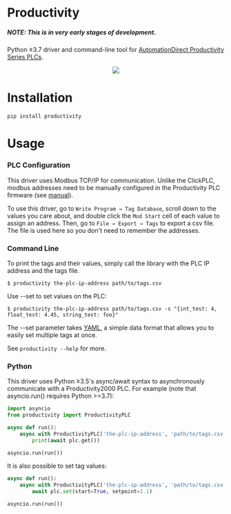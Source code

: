 Productivity
============

##### NOTE: This is in very early stages of development.

Python ≥3.7 driver and command-line tool for [AutomationDirect Productivity Series PLCs](https://www.automationdirect.com/adc/overview/catalog/programmable_controllers/productivity_series_controllers).

<p align="center">
  <img src="https://www.automationdirect.com/images/overviews/p-series-cpus_400.jpg" />
</p>

Installation
============

```
pip install productivity
```

Usage
=====

### PLC Configuration

This driver uses Modbus TCP/IP for communication. Unlike the ClickPLC, modbus
addresses need to be manually configured in the Productivity PLC firmware (see
[manual](https://cdn.automationdirect.com/static/manuals/p2userm/p2userm.pdf)).

To use this driver, go to `Write Program → Tag Database`, scroll down to the values
you care about, and double click the `Mod Start` cell of each value to assign an address.
Then, go to `File → Export → Tags` to export a csv file. The file is used here so
you don't need to remember the addresses.

### Command Line

To print the tags and their values, simply call the library with the PLC IP address and the tags file.
```
$ productivity the-plc-ip-address path/to/tags.csv
```

Use --set to set values on the PLC:
```
$ productivity the-plc-ip-address path/to/tags.csv -s "{int_test: 4, float_test: 4.45, string_test: foo}"
```
The --set parameter takes [YAML](https://learnxinyminutes.com/docs/yaml/), a simple data format that allows you to easily set multiple tags at once.

See `productivity --help` for more.

### Python

This driver uses Python ≥3.5's async/await syntax to asynchronously communicate with
a Productivity2000 PLC. For example (note that asyncio.run() requires Python >=3.7):

```python
import asyncio
from productivity import ProductivityPLC

async def run():
    async with ProductivityPLC('the-plc-ip-address', 'path/to/tags.csv') as plc:
        print(await plc.get())

asyncio.run(run())
```

It is also possible to set tag values:
```python
async def run():
    async with ProductivityPLC('the-plc-ip-address', 'path/to/tags.csv') as plc:
        await plc.set(start=True, setpoint=1.1)

asyncio.run(run())
```
